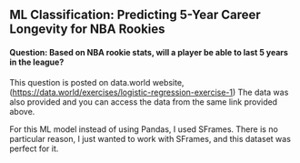 ## ML Classification: Predicting 5-Year Career Longevity for NBA Rookies

#### Question: Based on NBA rookie stats, will a player be able to last 5 years in the league?

This question is posted on data.world website,(https://data.world/exercises/logistic-regression-exercise-1)
The data was also provided and you can access the data from the same link provided above.  

For this ML model instead of using Pandas, I used SFrames. 
There is no particular reason, I just wanted to work with SFrames, and this dataset was perfect for it.

